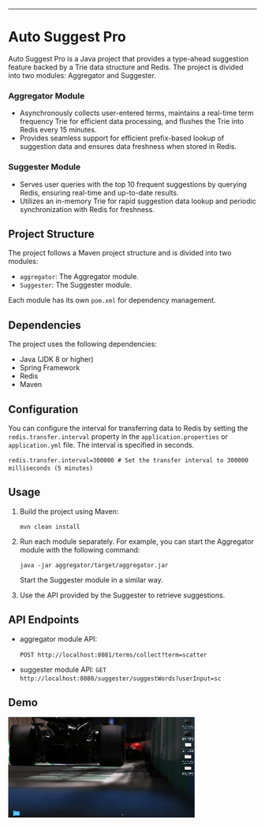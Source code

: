 
---

# Auto Suggest Pro

Auto Suggest Pro is a Java project that provides a type-ahead suggestion feature backed by a Trie data structure and Redis. The project is divided into two modules: Aggregator and Suggester.


### Aggregator Module

- Asynchronously collects user-entered terms, maintains a real-time term frequency Trie for efficient data processing, and flushes the Trie into Redis every 15 minutes.
- Provides seamless support for efficient prefix-based lookup of suggestion data and ensures data freshness when stored in Redis.

### Suggester Module
- Serves user queries with the top 10 frequent suggestions by querying Redis, ensuring real-time and up-to-date results.
- Utilizes an in-memory Trie for rapid suggestion data lookup and periodic synchronization with Redis for freshness.


## Project Structure

The project follows a Maven project structure and is divided into two modules:

- `aggregator`: The Aggregator module.
- `Suggester`: The Suggester module.

Each module has its own `pom.xml` for dependency management.

## Dependencies

The project uses the following dependencies:

- Java (JDK 8 or higher)
- Spring Framework
- Redis
- Maven

## Configuration

You can configure the interval for transferring data to Redis by setting the `redis.transfer.interval` property in the `application.properties` or `application.yml` file. The interval is specified in seconds.

```properties
redis.transfer.interval=300000 # Set the transfer interval to 300000 milliseconds (5 minutes)
```

## Usage

1. Build the project using Maven:

   ```
   mvn clean install
   ```

2. Run each module separately. For example, you can start the Aggregator module with the following command:

   ```
   java -jar aggregator/target/aggregator.jar
   ```

   Start the Suggester module in a similar way.

3. Use the API provided by the Suggester to retrieve suggestions.

## API Endpoints
- aggregator module API:

   `POST http://localhost:8081/terms/collect?term=scatter`

- suggester module API:
   `GET http://localhost:8080/suggester/suggestWords?userInput=sc`


## Demo
![Screen Recording 2023-10-25 at 9.28.42 AM copy.gif](suggester%2Fsrc%2Fmain%2Fresources%2FScreen%20Recording%202023-10-25%20at%209.28.42%20AM%20copy.gif)
